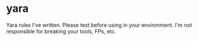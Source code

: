 # yara
Yara rules I've written. Please test before using in your environment. I'm not responsible for breaking your tools, FPs, etc.
